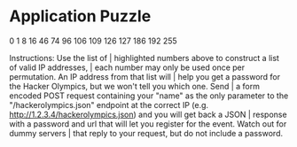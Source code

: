 Application Puzzle
===============

0 1 8 16 46 74 96 106 109 126 127 186 192 255

Instructions:
Use the list of | highlighted numbers above to construct a list of valid IP addresses, | each number may only be used once per permutation.
An IP address from that list will | help you get a password for the Hacker Olympics, but we won't tell you which one.
Send | a form encoded POST request containing your "name" as the only parameter to the "/hackerolympics.json" endpoint at the correct IP (e.g. http://1.2.3.4/hackerolympics.json) and you will get back a JSON | response with a password and url that will let you register for the event.
Watch out for dummy servers | that reply to your request, but do not include a password.